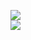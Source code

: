 [![](https://img.shields.io/badge/Made%20With-Github%20Spray-lightgrey.svg?style=for-the-badge&logo=github)](https://github.com/Annihil/github-spray#5624)  
[![](https://i.imgur.com/2DrTn0Z.gif)](https://github.com/Annihil/github-spray)